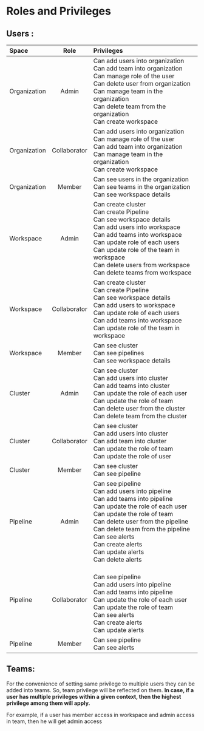 # Roles and Privileges

## Users : 

| Space      | Role | Privileges     |
| :---        |    :----:   | :---        |
| Organization       | Admin       | Can add users into organization<br>Can add team into organization<br>Can manage role of the user<br>Can delete user from organization<br>Can manage team in the organization<br>Can delete team from the organization<br>Can create workspace    |
| Organization    | Collaborator        | Can add users into organization<br>Can manage role of the user<br>Can add team into organization<br>Can manage team in the organization<br>Can create workspace       |
| Organization       | Member        | Can see users in the organization<br>Can see teams in the organization<br>Can see workspace details    |
| Workspace   | Admin        | Can create cluster<br>Can create Pipeline<br>Can see workspace details<br>Can add users into workspace<br>Can add teams into workspace<br>Can update role of each users<br>Can update role of the team in  workspace<br>Can delete users from workspace<br>Can delete teams from workspace       |
| Workspace   | Collaborator       | Can create cluster<br>Can create Pipeline<br>Can see workspace details<br>Can add users to workspace<br>Can update role of each users<br>Can add teams into workspace<br>Can update role of the team in  workspace    |
| Workspace   | Member        | Can see cluster<br>Can see pipelines<br>Can see workspace details       |
| Cluster      | Admin       | Can see cluster<br>Can add users into cluster<br>Can add teams into cluster<br>Can update the role of each user<br>Can update the role of team<br>Can delete user from the cluster<br>Can delete team from the cluster    |
| Cluster   | Collaborator        | Can see cluster<br>Can add users into cluster<br>Can add team into cluster<br>Can update the role of team<br>Can update the role of user       |
| Cluster      | Member       | Can see cluster<br>Can see pipeline    |
| Pipeline   | Admin        | Can see pipeline<br>Can add users into pipeline<br>Can add teams into pipeline<br>Can update the role of each user<br>Can update the role of team<br>Can delete user from the pipeline<br>Can delete team from the pipeline<br>Can see alerts<br>Can create alerts<br>Can update alerts<br>Can delete alerts       |
| Pipeline      | Collaborator       | <br>Can see pipeline<br>Can add users into pipeline<br>Can add teams into pipeline<br>Can update the role of each user<br>Can update the role of team<br>Can see alerts<br>Can create alerts<br>Can update alerts   |
| Pipeline   | Member        | Can see pipeline<br>Can see alerts       |

## Teams: 

For the convenience of setting same privilege to multiple users they can be added into teams. So, team privilege will be reflected on them. **In case, if a user has multiple privileges within a given context, then the highest privilege among them will apply.** 

For example, if a user has member access in workspace and admin access in team, then he will get admin access 
